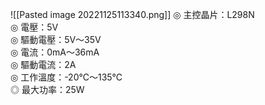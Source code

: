 ![[Pasted image 20221125113340.png]]
◎ 主控晶片：L298N  
◎ 電壓：5V  
◎ 驅動電壓：5V～35V  
◎ 電流：0mA～36mA  
◎ 驅動電流：2A  
◎ 工作溫度：-20℃～135℃  
◎ 最大功率：25W